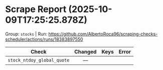 # Scrape Report (2025-10-09T17:25:25.878Z)

Group: `stocks`  |  Run: https://github.com/AlbertoRoca96/scraping-checks-scheduler/actions/runs/18383897550

| Check | Changed | Keys | Error |
|---|:---:|:--|:--|
| `stock_ntdoy_global_quote` | — |  |  |
